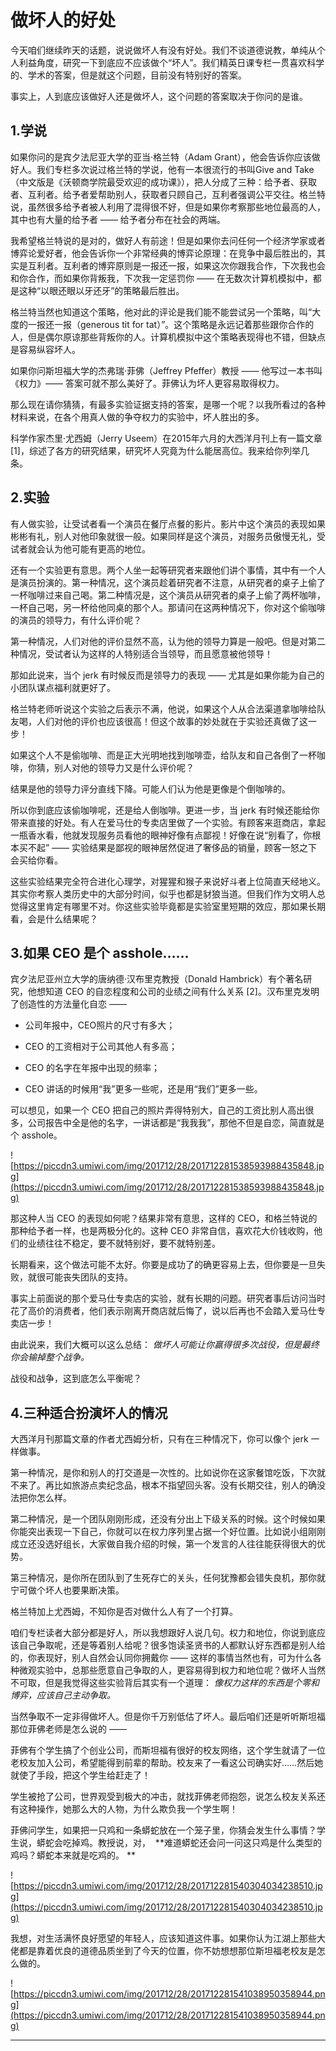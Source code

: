 # 做坏人的好处

今天咱们继续昨天的话题，说说做坏人有没有好处。我们不谈道德说教，单纯从个人利益角度，研究一下到底应不应该做个“坏人”。我们精英日课专栏一贯喜欢科学的、学术的答案，但是就这个问题，目前没有特别好的答案。

事实上，人到底应该做好人还是做坏人，这个问题的答案取决于你问的是谁。 

## 1.学说

如果你问的是宾夕法尼亚大学的亚当·格兰特（Adam Grant），他会告诉你应该做好人。我们专栏多次说过格兰特的学说，他有一本很流行的书叫Give and Take（中文版是《沃顿商学院最受欢迎的成功课》），把人分成了三种：给予者、获取者、互利者。给予者爱帮助别人，获取者只顾自己，互利者强调公平交往。格兰特说，虽然很多给予者被人利用了混得很不好，但是如果你考察那些地位最高的人，其中也有大量的给予者 —— 给予者分布在社会的两端。

我希望格兰特说的是对的，做好人有前途！但是如果你去问任何一个经济学家或者博弈论爱好者，他会告诉你一个非常经典的博弈论原理：在竞争中最后胜出的，其实是互利者。互利者的博弈原则是一报还一报，如果这次你跟我合作，下次我也会和你合作，而如果你背叛我，下次我一定惩罚你 —— 在无数次计算机模拟中，都是这种“以眼还眼以牙还牙”的策略最后胜出。

格兰特当然也知道这个策略，他对此的评论是我们能不能尝试另一个策略，叫“大度的一报还一报（generous tit for tat）”。这个策略是永远记着那些跟你合作的人，但是偶尔原谅那些背叛你的人。计算机模拟中这个策略表现得也不错，但缺点是容易纵容坏人。

如果你问斯坦福大学的杰弗瑞·菲佛（Jeffrey Pfeffer）教授 —— 他写过一本书叫《权力》—— 答案可就不那么美好了。菲佛认为坏人更容易取得权力。

那么现在请你猜猜，有最多实验证据支持的答案，是哪一个呢？以我所看过的各种材料来说，在各个用真人做的争夺权力的实验中，坏人胜出的多。

科学作家杰里·尤西姆（Jerry Useem）在2015年六月的大西洋月刊上有一篇文章 [1]，综述了各方的研究结果，研究坏人究竟为什么能居高位。我来给你列举几条。 

## 2.实验

有人做实验，让受试者看一个演员在餐厅点餐的影片。影片中这个演员的表现如果彬彬有礼，别人对他印象就很一般。如果同样是这个演员，对服务员傲慢无礼，受试者就会认为他可能有更高的地位。

还有一个实验更有意思。两个人坐一起等研究者来跟他们讲个事情，其中有一个人是演员扮演的。第一种情况，这个演员趁着研究者不注意，从研究者的桌子上偷了一杯咖啡过来自己喝。第二种情况是，这个演员从研究者的桌子上偷了两杯咖啡，一杯自己喝，另一杯给他同桌的那个人。那请问在这两种情况下，你对这个偷咖啡的演员的领导力，有什么评价呢？

第一种情况，人们对他的评价显然不高，认为他的领导力算是一般吧。但是对第二种情况，受试者认为这样的人特别适合当领导，而且愿意被他领导！

那如此说来，当个 jerk 有时候反而是领导力的表现 —— 尤其是如果你能为自己的小团队谋点福利就更好了。

格兰特老师听说这个实验之后表示不满，他说，如果这个人从合法渠道拿咖啡给队友喝，人们对他的评价也应该很高！但这个故事的妙处就在于实验还真做了这一步！

如果这个人不是偷咖啡、而是正大光明地找到咖啡壶，给队友和自己各倒了一杯咖啡，你猜，别人对他的领导力又是什么评价呢？

结果是他的领导力评分直线下降。可能人们认为他是更像是个倒咖啡的。

所以你到底应该偷咖啡呢，还是给人倒咖啡。更进一步，当 jerk 有时候还能给你带来直接的好处。有人在爱马仕的专卖店里做了一个实验。有顾客来逛商店，拿起一瓶香水看，他就发现服务员看他的眼神好像有点鄙视！好像在说“别看了，你根本买不起” —— 实验结果是鄙视的眼神居然促进了奢侈品的销量，顾客一怒之下会买给你看。

这些实验结果完全符合进化心理学，对猩猩和猴子来说好斗者上位简直天经地义。其实你考察人类历史中的大部分时间，似乎也都是豺狼当道。但我们作为文明人总觉得这里肯定有哪里不对。你这些实验毕竟都是实验室里短期的效应，那如果长期看，会是什么结果呢？ 

## 3.如果 CEO 是个 asshole……

宾夕法尼亚州立大学的唐纳德·汉布里克教授（Donald Hambrick）有个著名研究，他想知道 CEO 的自恋程度和公司的业绩之间有什么关系 [2]。汉布里克发明了创造性的方法量化自恋 —— 

* 公司年报中，CEO照片的尺寸有多大；

* CEO 的工资相对于公司其他人有多高；

* CEO 的名字在年报中出现的频率；

* CEO 讲话的时候用“我”更多一些呢，还是用“我们”更多一些。

可以想见，如果一个 CEO 把自己的照片弄得特别大，自己的工资比别人高出很多，公司报告中全是他的名字，一讲话都是“我我我”，那他不但是自恋，简直就是个 asshole。 

![https://piccdn3.umiwi.com/img/201712/28/201712281538593988435848.jpg](https://piccdn3.umiwi.com/img/201712/28/201712281538593988435848.jpg)

那这种人当 CEO 的表现如何呢？结果非常有意思，这样的 CEO，和格兰特说的那种给予者一样，也是两极分化的。这种 CEO 非常自信，喜欢花大价钱收购，他们的业绩往往不稳定，要不就特别好，要不就特别差。

长期看来，这个做法可能不太好。你要是成功了的确更容易上去，但你要是一旦失败，就很可能丧失团队的支持。

事实上前面说的那个爱马仕专卖店的实验，就有长期的问题。研究者事后访问当时花了高价的消费者，他们表示刚离开商店就后悔了，说以后再也不会踏入爱马仕专卖店一步！

由此说来，我们大概可以这么总结： *做坏人可能让你赢得很多次战役，但是最终你会输掉整个战争。*

战役和战争，这到底怎么平衡呢？ 

## 4.三种适合扮演坏人的情况

大西洋月刊那篇文章的作者尤西姆分析，只有在三种情况下，你可以像个 jerk 一样做事。

第一种情况，是你和别人的打交道是一次性的。比如说你在这家餐馆吃饭，下次就不来了。再比如旅游点卖纪念品，根本不指望回头客。没有长期交往，别人的确没法把你怎么样。

第二种情况，是一个团队刚刚形成，还没有分出上下级关系的时候。这个时候如果你能突出表现一下自己，你就可以在权力序列里占据一个好位置。比如说小组刚刚成立还没选好组长，大家做自我介绍的时候，第一个发言的人往往能获得很大的优势。

第三种情况，是你所在团队到了生死存亡的关头，任何犹豫都会错失良机，那你就宁可做个坏人也要果断决策。

格兰特加上尤西姆，不知你是否对做什么人有了一个打算。

咱们专栏读者大部分都是好人，所以我想跟好人说几句。权力和地位，你说到底应该自己争取呢，还是等着别人给呢？很多饱读圣贤书的人都默认好东西都是别人给的，你表现好，别人自然会认同你拥戴你 —— 这样的事情当然也有，可为什么各种微观实验中，总那些愿意自己争取的人，更容易得到权力和地位呢？做坏人当然不可取，但是我觉得这些实验背后其实有一个道理： *像权力这样的东西是个零和博弈，应该自己主动争取。*

当然争取不一定非得做坏人。但是你千万别低估了坏人。最后咱们还是听听斯坦福那位菲佛老师是怎么说的 —— 

菲佛有个学生搞了个创业公司，而斯坦福有很好的校友网络，这个学生就请了一位老校友加入公司，希望能得到前辈的帮助。校友来了一看这公司确实好……然后她就使了手段，把这个学生给赶走了！

学生被抢了公司，世界观受到极大的冲击，就找菲佛老师抱怨，说怎么校友关系还有这种操作，她那么大的人物，为什么欺负我一个学生啊！

菲佛问学生，如果把一只鸡和一条蟒蛇放在一个笼子里，你猜会发生什么事情？学生说，蟒蛇会吃掉鸡。教授说，对，  **难道蟒蛇还会问一问这只鸡是什么类型的鸡吗？蟒蛇本来就是吃鸡的。 **

![https://piccdn3.umiwi.com/img/201712/28/201712281540304034238510.jpg](https://piccdn3.umiwi.com/img/201712/28/201712281540304034238510.jpg)

我想，对生活满怀良好愿望的年轻人，应该知道这件事。如果你认为江湖上那些大佬都是靠着优良的道德品质坐到了今天的位置，你不妨想想那位斯坦福老校友是怎么做的。

![https://piccdn3.umiwi.com/img/201712/28/201712281541038950358944.png](https://piccdn3.umiwi.com/img/201712/28/201712281541038950358944.png)

---
